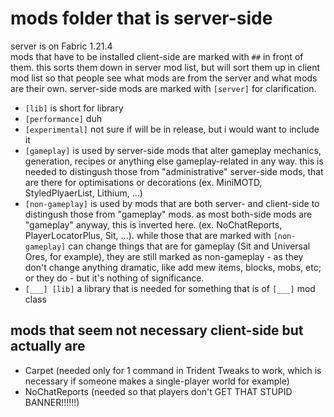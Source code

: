 # mods folder that is server-side
server is on Fabric 1.21.4<br>
mods that have to be installed client-side are marked with `##` in front of them. this sorts them down in server mod list, but will sort them up in client mod list so that people see what mods are from the server and what mods are their own. server-side mods are marked with `[server]` for clarification.<br>
- `[lib]` is short for library
- `[performance]` duh
- `[experimental]` not sure if will be in release, but i would want to include it
- `[gameplay]` is used by server-side mods that alter gameplay mechanics, generation, recipes or anything else gameplay-related in any way. this is needed to distingush those from "administrative" server-side mods, that are there for optimisations or decorations (ex. MiniMOTD, StyledPlyaerList, Lithium, ...)
- `[non-gameplay]` is used by mods that are both server- and client-side to distingush those from "gameplay" mods. as most both-side mods are "gameplay" anyway, this is inverted here. (ex. NoChatReports, PlayerLocatorPlus, Sit, ...). while those that are marked with `[non-gameplay]` can change things that are for gameplay (Sit and Universal Ores, for example), they are still marked as non-gameplay - as they don't change anything dramatic, like add mew items, blocks, mobs, etc; or they do - but it's nothing of significance.
- `[___] [lib]` a library that is needed for something that is of `[___]` mod class

## mods that seem not necessary client-side but actually are
- Carpet (needed only for 1 command in Trident Tweaks to work, which is necessary if someone makes a single-player world for example)
- NoChatReports (needed so that players don't GET THAT STUPID BANNER!!!!!!)
